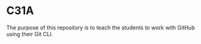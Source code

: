 # C31A

The purpose of this repository is to teach the students to work with GitHub using their Git CLI.

